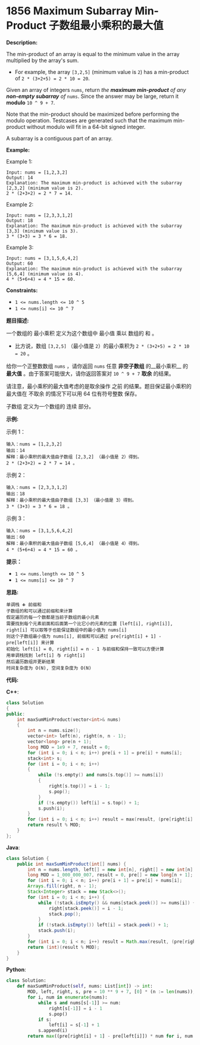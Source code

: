 # 1856 Maximum Subarray Min-Product 子数组最小乘积的最大值

__Description:__

The min-product of an array is equal to the minimum value in the array multiplied by the array's sum.

- For example, the array `[3,2,5]` (minimum value is `2`) has a min-product of `2 * (3+2+5) = 2 * 10 = 20`.

Given an array of integers `nums`, return _the __maximum min-product__ of any __non-empty subarray__ of_ `nums`. Since the answer may be large, return it __modulo__ `10 ^ 9 + 7`.

Note that the min-product should be maximized before performing the modulo operation. Testcases are generated such that the maximum min-product without modulo will fit in a 64-bit signed integer.

A subarray is a contiguous part of an array.

__Example:__

Example 1:

```text
Input: nums = [1,2,3,2]
Output: 14
Explanation: The maximum min-product is achieved with the subarray [2,3,2] (minimum value is 2).
2 * (2+3+2) = 2 * 7 = 14.
```

Example 2:

```text
Input: nums = [2,3,3,1,2]
Output: 18
Explanation: The maximum min-product is achieved with the subarray [3,3] (minimum value is 3).
3 * (3+3) = 3 * 6 = 18.
```

Example 3:

```text
Input: nums = [3,1,5,6,4,2]
Output: 60
Explanation: The maximum min-product is achieved with the subarray [5,6,4] (minimum value is 4).
4 * (5+6+4) = 4 * 15 = 60.
```

__Constraints:__

- `1 <= nums.length <= 10 ^ 5`
- `1 <= nums[i] <= 10 ^ 7`

__题目描述:__

一个数组的 最小乘积 定义为这个数组中 最小值 乘以 数组的 和 。

- 比方说，数组 `[3,2,5]` （最小值是 `2`）的最小乘积为 `2 * (3+2+5) = 2 * 10 = 20` 。

给你一个正整数数组 `nums` ，请你返回 `nums` 任意 __非空子数组__ 的__最小乘积__ 的 __最大值__ 。由于答案可能很大，请你返回答案对  `10 ^ 9 + 7` __取余__ 的结果。

请注意，最小乘积的最大值考虑的是取余操作 之前 的结果。题目保证最小乘积的最大值在 不取余 的情况下可以用 64 位有符号整数 保存。

子数组 定义为一个数组的 连续 部分。

__示例:__

示例 1：

```text
输入：nums = [1,2,3,2]
输出：14
解释：最小乘积的最大值由子数组 [2,3,2] （最小值是 2）得到。
2 * (2+3+2) = 2 * 7 = 14 。
```

示例 2：

```text
输入：nums = [2,3,3,1,2]
输出：18
解释：最小乘积的最大值由子数组 [3,3] （最小值是 3）得到。
3 * (3+3) = 3 * 6 = 18 。
```

示例 3：

```text
输入：nums = [3,1,5,6,4,2]
输出：60
解释：最小乘积的最大值由子数组 [5,6,4] （最小值是 4）得到。
4 * (5+6+4) = 4 * 15 = 60 。
```

__提示：__

- `1 <= nums.length <= 10 ^ 5`
- `1 <= nums[i] <= 10 ^ 7`

__思路:__

```text
单调栈 ➕ 前缀和
子数组的和可以通过前缀和来计算
假定遍历的每一个数都是当前子数组的最小元素
需要找到每个元素前面和后面第一个比它小的元素的位置 [left[i], right[i]], right[i] 可以取等于也能保证数组中的最小值为 nums[i]
则这个子数组最小值为 nums[i], 前缀和可以通过 pre[right[i] + 1] - pre[left[i]] 来计算
初始化 left[i] = 0, right[i] = n - 1 与前缀和保持一致可以方便计算
用单调栈找到 left[i] 与 right[i]
然后遍历数组并更新结果
时间复杂度为 O(N), 空间复杂度为 O(N)
```

__代码:__

__C++__:

```C++
class Solution 
{
public:
    int maxSumMinProduct(vector<int>& nums) 
    {
        int n = nums.size();
        vector<int> left(n), right(n, n - 1);
        vector<long> pre(n + 1);
        long MOD = 1e9 + 7, result = 0;
        for (int i = 0; i < n; i++) pre[i + 1] = pre[i] + nums[i];
        stack<int> s;
        for (int i = 0; i < n; i++) 
        {
            while (!s.empty() and nums[s.top()] >= nums[i]) 
            {
                right[s.top()] = i - 1;
                s.pop();
            }
            if (!s.empty()) left[i] = s.top() + 1;
            s.push(i);
        }
        for (int i = 0; i < n; i++) result = max(result, (pre[right[i] + 1] - pre[left[i]]) * nums[i]);
        return result % MOD;
    }
};
```

__Java__:

```Java
class Solution {
    public int maxSumMinProduct(int[] nums) {
        int n = nums.length, left[] = new int[n], right[] = new int[n];
        long MOD = 1_000_000_007, result = 0, pre[] = new long[n + 1];
        for (int i = 0; i < n; i++) pre[i + 1] = pre[i] + nums[i];
        Arrays.fill(right, n - 1);
        Stack<Integer> stack = new Stack<>();
        for (int i = 0; i < n; i++) {
            while (!stack.isEmpty() && nums[stack.peek()] >= nums[i]) {
                right[stack.peek()] = i - 1;
                stack.pop();
            }
            if (!stack.isEmpty()) left[i] = stack.peek() + 1;
            stack.push(i);
        }
        for (int i = 0; i < n; i++) result = Math.max(result, (pre[right[i] + 1] - pre[left[i]]) * nums[i]);
        return (int)(result % MOD);
    }
}
```

__Python__:

```Python
class Solution:
    def maxSumMinProduct(self, nums: List[int]) -> int:
        MOD, left, right, s, pre = 10 ** 9 + 7, [0] * (n := len(nums)), [n - 1] * n, [], list(accumulate([0] + nums))
        for i, num in enumerate(nums):
            while s and nums[s[-1]] >= num:
                right[s[-1]] = i - 1
                s.pop()
            if s:
                left[i] = s[-1] + 1
            s.append(i)
        return max((pre[right[i] + 1] - pre[left[i]]) * num for i, num in enumerate(nums)) % MOD
```
